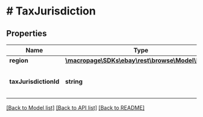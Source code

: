 # # TaxJurisdiction

## Properties

Name | Type | Description | Notes
------------ | ------------- | ------------- | -------------
**region** | [**\macropage\SDKs\ebay\rest\browse\Model\Region**](Region.md) |  | [optional]
**taxJurisdictionId** | **string** | The identifier of the tax jurisdiction. | [optional]

[[Back to Model list]](../../README.md#models) [[Back to API list]](../../README.md#endpoints) [[Back to README]](../../README.md)
